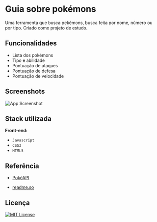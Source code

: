 
# Guia sobre pokémons 

Uma ferramenta que busca pekémons, busca feita por nome, número ou por tipo.
Criado como projeto de estudo.


## Funcionalidades

- Lista dos pokémons
- Tipo e abilidade
- Pontuação de ataques
- Pontuação de defesa
- Pontuação de velocidade


## Screenshots

![App Screenshot](https://via.placeholder.com/468x300?text=App+Screenshot+Here)


## Stack utilizada

**Front-end:** 
- `Javascript` 
- `CSS3` 
- `HTML5`



## Referência

 - [PokéAPI](https://pokeapi.co/)

- [readme.so](https://readme.so/pt)

## Licença


[![MIT License](https://img.shields.io/badge/License-MIT-green.svg)](https://choosealicense.com/licenses/mit/)


